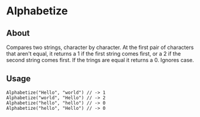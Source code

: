 # Alphabetize #

## About ##
Compares two strings, character by character. At the first pair of characters that aren't equal, it returns a 1 if the first string comes first, or a 2 if the second string comes first. If the trings are equal it returns a 0. Ignores case. 

## Usage ##
    Alphabetize("Hello", "world") // -> 1
    Alphabetize("world", "Hello") // -> 2
    Alphabetize("hello", "hello") // -> 0
    Alphabetize("hello", "Hello") // -> 0
